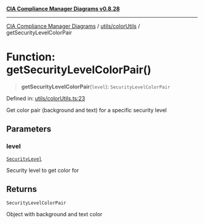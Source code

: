 [**CIA Compliance Manager Diagrams v0.8.28**](../../../README.md)

***

[CIA Compliance Manager Diagrams](../../../modules.md) / [utils/colorUtils](../README.md) / getSecurityLevelColorPair

# Function: getSecurityLevelColorPair()

> **getSecurityLevelColorPair**(`level`): `SecurityLevelColorPair`

Defined in: [utils/colorUtils.ts:23](https://github.com/Hack23/cia-compliance-manager/blob/7619f76b35999bc4eb3f6ff6c1e77c13be78f250/src/utils/colorUtils.ts#L23)

Get color pair (background and text) for a specific security level

## Parameters

### level

[`SecurityLevel`](../../../types/cia/type-aliases/SecurityLevel.md)

Security level to get color for

## Returns

`SecurityLevelColorPair`

Object with background and text color

